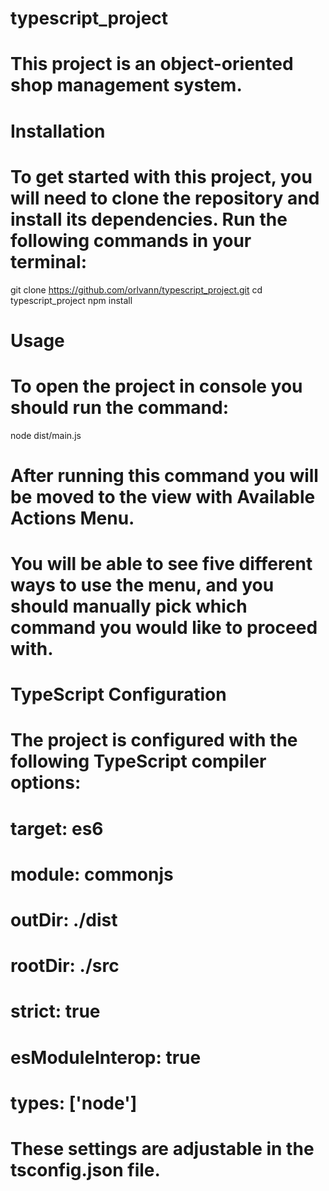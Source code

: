 # typescript_project
# This project is an object-oriented shop management system. 


# Installation
# To get started with this project, you will need to clone the repository and install its dependencies. Run the following commands in your terminal:

git clone https://github.com/orlvann/typescript_project.git
cd typescript_project
npm install


# Usage
# To open the project in console you should run the command:

node dist/main.js

# After running this command you will be moved to the view with Available Actions Menu.
# You will be able to see five different ways to use the menu, and you should manually pick which command you would like to proceed with.


# TypeScript Configuration
# The project is configured with the following TypeScript compiler options:

# target: es6
# module: commonjs
# outDir: ./dist
# rootDir: ./src
# strict: true
# esModuleInterop: true
# types: ['node']
# These settings are adjustable in the tsconfig.json file.


